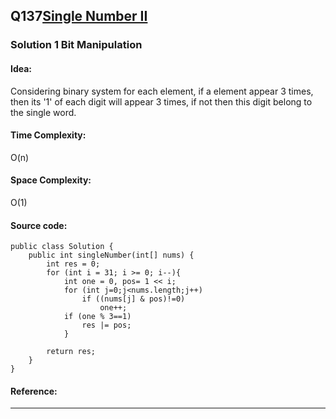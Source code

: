 ## Q137[Single Number II](https://leetcode.com/problems/single-number-ii/) 

### Solution 1 Bit Manipulation
#### Idea:
Considering binary system for each element, if a element appear 3 times, then its '1' of each digit will appear 3 times,
if not then this digit belong to the single word. 
#### Time Complexity: 
O(n)
#### Space Complexity:
O(1)
#### Source code:
```
public class Solution {
    public int singleNumber(int[] nums) {
        int res = 0;
        for (int i = 31; i >= 0; i--){
            int one = 0, pos= 1 << i;
            for (int j=0;j<nums.length;j++)
                if ((nums[j] & pos)!=0)
                    one++;
            if (one % 3==1)
                res |= pos;
            }
      
        return res;
    }
}
```
#### Reference:
---

